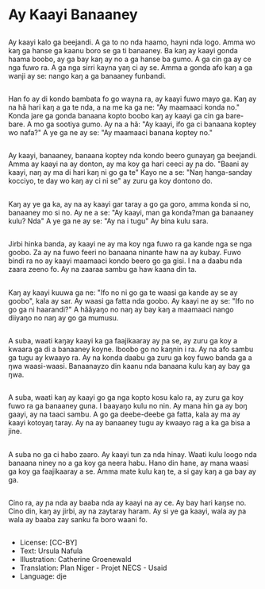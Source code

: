 # Ay Kaayi Banaaney

##
Ay kaayi kalo ga beejandi. A ga to no nda haamo, hayni nda logo. Amma wo kaŋ ga hanse ga kaanu boro se ga ti banaaney. Ba kaŋ ay kaayi gonda haama boobo, ay ga bay kaŋ ay no a ga hanse ba gumo. A ga cin ga ay ce nga fuwo ra. A ga nga sirri kayna yaŋ ci ay se. Amma a gonda afo kaŋ a ga wanji ay se: nango kaŋ a ga banaaney funbandi.

##
Han fo ay di kondo bambata fo go wayna ra, ay kaayi fuwo mayo ga. Kaŋ ay na hã hari kaŋ a ga te nda, a na me ka ga ne: "Ay maamaaci konda no." Konda jare ga gonda banaana kopto boobo kaŋ ay kaayi ga cin ga bare-bare. A mo ga sootiya gumo. Ay na a hã: "Ay kaayi, ifo ga ci banaana koptey wo nafa?" A ye ga ne ay se: "Ay maamaaci banana koptey no."

##
Ay kaayi, banaaney, banaana koptey nda kondo beero gunayaŋ ga beejandi. Amma ay kaayi na ay donton, ay ma koy ga hari ceeci ay ɲa do. "Baani ay kaayi, naŋ ay ma di hari kaŋ ni go ga te" Kayo ne a se: "Naŋ hanga-sanday kocciyo, te day wo kaŋ ay ci ni se" ay zuru ga koy dontono do.

##
Kaŋ ay ye ga ka, ay na ay kaayi gar taray a go ga goro, amma konda si no, banaaney mo si no. Ay ne a se: "Ay kaayi, man ga konda?man ga banaaney kulu? Nda" A ye ga ne ay se: "Ay na i tugu" Ay bina kulu sara.

##
Jirbi hinka banda, ay kaayi ne ay ma koy nga fuwo ra ga kande nga se nga goobo. Za ay na fuwo feeri no banaana ninante haw na ay kubay. Fuwo bindi ra no ay kaayi maamaaci kondo beero go ga gisi. I na a daabu nda zaara zeeno fo. Ay na zaaraa sambu ga haw kaana din ta.

##
Kaŋ ay kaayi kuuwa ga ne: "Ifo no ni go ga te waasi ga kande ay se ay goobo", kala ay sar. Ay waasi ga fatta nda goobo. Ay kaayi ne ay se: "Ifo no go ga ni haarandi?" A hããyaŋo no naŋ ay bay kaŋ a maamaaci nango diiyaŋo no naŋ ay go ga mumusu.

##
A suba, waati kaŋay kaayi ka ga faajikaaray ay ɲa se, ay zuru ga koy a kwaara ga di a banaaney koyne. Iboobo go no kaŋnin i ra. Ay na afo sambu ga tugu ay kwaayo ra. Ay na konda daabu ga zuru ga koy fuwo banda ga a ŋwa waasi-waasi. Banaanayzo din kaanu nda banaana kulu kaŋ ay bay ga ŋwa.

##
A suba, waati kaŋ ay kaayi go ga nga kopto kosu kalo ra, ay zuru ga koy fuwo ra ga banaaney guna. I baayaŋo kulu no nin. Ay mana hin ga ay boŋ gaayi, ay na taaci sambu. A go ga deebe-deebe ga fatta, kala ay ma ay kaayi kotoyaŋ taray. Ay na ay banaaney tugu ay kwaayo rag a ka ga bisa a jine.

##
A suba no ga ci habo zaaro. Ay kaayi tun za nda hinay. Waati kulu loogo nda banaana niney no a ga koy ga neera habu. Hano din hane, ay mana waasi ga koy ga faajikaaray a se. Amma mate kulu kaŋ te, a si gay kaŋ a ga bay ay ga.

##
Cino ra, ay ɲa nda ay baaba nda ay kaayi na ay ce. Ay bay hari kaŋse no. Cino din, kaŋ ay jirbi, ay na zaytaray haram. Ay si ye ga kaayi, wala ay ɲa wala ay baaba zay sanku fa boro waani fo.

##
* License: [CC-BY]
* Text: Ursula Nafula
* Illustration: Catherine Groenewald
* Translation: Plan Niger - Projet NECS - Usaid
* Language: dje
